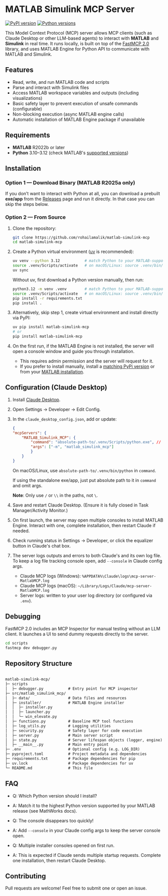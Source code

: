 # MATLAB Simulink MCP Server

[![PyPI version](https://img.shields.io/pypi/v/matlab-simulink-mcp.svg)](https://pypi.org/project/matlab-simulink-mcp/)
[![Python versions](https://img.shields.io/pypi/pyversions/matlab-simulink-mcp.svg)](https://pypi.org/project/matlab-simulink-mcp/)

This Model Context Protocol (MCP) server allows MCP clients (such as Claude Desktop or other LLM-based agents) to interact with **MATLAB** and **Simulink** in real time. It runs locally, is built on top of the [FastMCP 2.0](https://gofastmcp.com/getting-started/welcome) library, and uses MATLAB Engine for Python API to communicate with MATLAB and Simulink.

## Features

- Read, write, and run MATLAB code and scripts
- Parse and interact with Simulink files
- Access MATLAB workspace variables and outputs (including visualizations)
- Basic safety layer to prevent execution of unsafe commands (configurable)
- Non-blocking execution (async MATLAB engine calls)
- Automatic installation of MATLAB Engine package if unavailable

## Requirements

- **MATLAB** R2022b or later  
- **Python** 3.10–3.12 (check MATLAB's [supported versions](https://www.mathworks.com/support/requirements/python-compatibility.html))

## Installation

### Option 1 — Download Binary (MATLAB R2025a only)

If you don’t want to interact with Python at all, you can download a prebuilt **exe/app** from the [Releases](../../releases) page and run it directly. In that case you can skip the steps below.

### Option 2 — From Source

1. Clone the repository:

   ```bash
   git clone https://github.com/rohailamalik/matlab-simulink-mcp
   cd matlab-simulink-mcp

2. Create a Python virtual environment ([uv](https://pypi.org/project/uv/0.1.32/) is recommended):

    ```bash
    uv venv --python 3.12           # match Python to your MATLAB-supported version
    source .venv/Scripts/activate   # on macOS/Linux: source .venv/bin/activate
    uv sync
    ```

    Without uv, first download a Python version manually, then run:

    ```bash
    python3.12 -m venv .venv        # match Python to your MATLAB-supported version
    source .venv/Scripts/activate   # on macOS/Linux: source .venv/bin/activate
    pip install -r requirements.txt
    pip install .
    ```

3. Alternatively, skip step 1, create virtual environment and install directly via PyPI:

    ```bash
    uv pip install matlab-simulink-mcp
    # or
    pip install matlab-simulink-mcp
    ```

4. On the first run, if the MATLAB Engine is not installed, the server will open a console window and guide you through installation.

    - This requires admin permission and the server will request for it.
    - If you prefer to install manually, install a [matching PyPi version](https://pypi.org/project/matlabengine/#history) or from your [MATLAB installation](https://www.mathworks.com/help/matlab/matlab_external/install-the-matlab-engine-for-python.html).

## Configuration (Claude Desktop)

1. Install [Claude Desktop](https://claude.ai/download).

2. Open Settings → Developer → Edit Config.

3. In the `claude_desktop_config.json`, add or update:

    ```json
    {
    "mcpServers": {
        "MATLAB_Simulink_MCP": {
            "command": "absolute-path-to/.venv/Scripts/python.exe", // absolute path to your venv/global environment executable
            "args": ["-m", "matlab_simulink_mcp"]
            }
        }
    }
    ```

    On macOS/Linux, use `absolute-path-to/.venv/bin/python` in `command`.

    If using the standalone exe/app, just put absolute path to it in `command` and omit args.

    **Note**: Only use `/` or `\\` in the paths, not `\`.

4. Save and restart Claude Desktop. (Ensure it is fully closed in Task Manager/Activity Monitor.)

5. On first launch, the server may open multiple consoles to install MATLAB Engine. Interact with one, complete installation, then restart Claude if needed.

6. Check running status in Settings → Developer, or click the equalizer button in Claude's chat box.

7. The server logs outputs and errors to both Claude's and its own log file. To keep a log file tracking console open, add `--console` in Claude config args.

    - Claude MCP logs (Windows): `%APPDATA%\Claude\logs\mcp-server-MatlabMCP.log`
    - Claude MCP logs (macOS): `~/Library/Logs/Claude/mcp-server-MatlabMCP.log`
    - Server logs: written to your user log directory (or configured via `.env`).

## Debugging

FastMCP 2.0 includes an MCP Inspector for manual testing without an LLM client. It launches a UI to send dummy requests directly to the server.

```bash
cd scripts
fastmcp dev debugger.py
```

## Repository Structure

```txt

matlab-simulink-mcp/
├─ scripts
│  ├─ debugger.py           # Entry point for MCP inspector
├─ src/matlab_simulink_mcp/
│  ├─ data/                 # Data files and resources
│  ├─ installer/            # MATLAB Engine installer
│  │  ├─ installer.py
│  │  ├─ launcher.py
│  │  └─ win_elevate.py
│  ├─ functions.py          # Baseline MCP tool functions
│  ├─ log_utils.py          # Logging utilities
│  ├─ security.py           # Safety layer for code execution
│  ├─ server.py             # Main server script
│  ├─ state.py              # Server lifespan objects (logger, engine)
│  ├─ __main__.py           # Main entry point
├─ .env                     # Optional config (e.g. LOG_DIR)
├─ pyproject.toml           # Project metadata and dependencies
├─ requirements.txt         # Package dependencies for pip
├─ uv.lock                  # Package dependencies for uv
└─ README.md                # This file

```

## FAQ

- Q: Which Python version should I install?
  
- A: Match it to the highest Python version supported by your MATLAB release (see MathWorks docs).

- Q: The console disappears too quickly!

- A: Add `--console` in your Claude config args to keep the server console open.

- Q: Multiple installer consoles opened on first run.

- A: This is expected if Claude sends multiple startup requests. Complete one installation, then restart Claude Desktop.

## Contributing

Pull requests are welcome! Feel free to submit one or open an issue.
